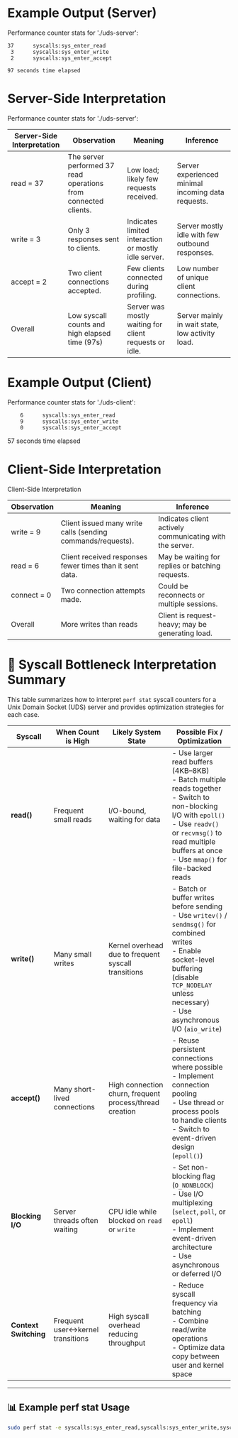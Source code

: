 # Example Output (Server)

Performance counter stats for './uds-server':

    37      syscalls:sys_enter_read
     3      syscalls:sys_enter_write
     2      syscalls:sys_enter_accept
    
    97 seconds time elapsed

# Server-Side Interpretation
Performance counter stats for './uds-server':

| Server-Side Interpretation | Observation                                      | Meaning                                     | Inference                                    |
|----------------------------|------------------------------------------------|---------------------------------------------|----------------------------------------------|
| read = 37                  | The server performed 37 read operations from connected clients.  | Low load; likely few requests received.    | Server experienced minimal incoming data requests. |
| write = 3                  | Only 3 responses sent to clients.               | Indicates limited interaction or mostly idle server. | Server mostly idle with few outbound responses.     |
| accept = 2                 | Two client connections accepted.                 | Few clients connected during profiling.    | Low number of unique client connections.            |
| Overall                    | Low syscall counts and high elapsed time (97s)  | Server was mostly waiting for client requests or idle. | Server mainly in wait state, low activity load.     |

# Example Output (Client)

 Performance counter stats for './uds-client':

        6      syscalls:sys_enter_read
        9      syscalls:sys_enter_write
        0      syscalls:sys_enter_accept

   57 seconds time elapsed

   # Client-Side Interpretation

   Client-Side Interpretation

   | Observation       | Meaning                                      | Inference                                  |
|-------------------|----------------------------------------------|--------------------------------------------|
| write = 9       | Client issued many write calls (sending commands/requests). | Indicates client actively communicating with the server. |
| read = 6        | Client received responses fewer times than it sent data.   | May be waiting for replies or batching requests.           |
| connect = 0      | Two connection attempts made.                  | Could be reconnects or multiple sessions.                   |
| Overall           | More writes than reads                          | Client is request-heavy; may be generating load.           |

# 🧩 Syscall Bottleneck Interpretation Summary

This table summarizes how to interpret `perf stat` syscall counters for a Unix Domain Socket (UDS) server and provides optimization strategies for each case.

| **Syscall** | **When Count is High** | **Likely System State** | **Possible Fix / Optimization** |
|--------------|------------------------|---------------------------|----------------------------------|
| **read()** | Frequent small reads | I/O-bound, waiting for data | - Use larger read buffers (4KB–8KB)<br>- Batch multiple reads together<br>- Switch to non-blocking I/O with `epoll()`<br>- Use `readv()` or `recvmsg()` to read multiple buffers at once<br>- Use `mmap()` for file-backed reads |
| **write()** | Many small writes | Kernel overhead due to frequent syscall transitions | - Batch or buffer writes before sending<br>- Use `writev()` / `sendmsg()` for combined writes<br>- Enable socket-level buffering (disable `TCP_NODELAY` unless necessary)<br>- Use asynchronous I/O (`aio_write`) |
| **accept()** | Many short-lived connections | High connection churn, frequent process/thread creation | - Reuse persistent connections where possible<br>- Implement connection pooling<br>- Use thread or process pools to handle clients<br>- Switch to event-driven design (`epoll()`) |
| **Blocking I/O** | Server threads often waiting | CPU idle while blocked on `read` or `write` | - Set non-blocking flag (`O_NONBLOCK`)<br>- Use I/O multiplexing (`select`, `poll`, or `epoll`)<br>- Implement event-driven architecture<br>- Use asynchronous or deferred I/O |
| **Context Switching** | Frequent user↔kernel transitions | High syscall overhead reducing throughput | - Reduce syscall frequency via batching<br>- Combine read/write operations<br>- Optimize data copy between user and kernel space |

---

## 📊 Example perf stat Usage

```bash
sudo perf stat -e syscalls:sys_enter_read,syscalls:sys_enter_write,syscalls:sys_enter_accept ./uds-server



   

   
